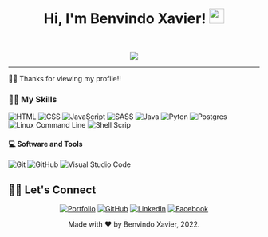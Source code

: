 <h1 align="center">
Hi, I'm Benvindo Xavier!
  <img src="https://media.giphy.com/media/hvRJCLFzcasrR4ia7z/giphy.gif" width="30"></h1>
<br/>

<!-- Typing SVG by DenverCoder1 - https://github.com/DenverCoder1/readme-typing-svg -->
<p align="center">
  <a href="https://github.com/DenverCoder1/readme-typing-svg"><img src="https://readme-typing-svg.herokuapp.com?font=Fira+Code&pause=1000&width=820&lines=Academic:+Computer+Science+Student+at+Catholic+University+of+Angola;Web+Developer;Always%20learning%20new%20things&center=true&width=812&height=45"></a>
</p>
<hr/>

<p> 🙏🏼 Thanks for viewing my profile!!</p>

### 👨‍💻 My Skills 
<p>
  <img alt="HTML" src="https://img.shields.io/badge/html5-%23E34F26.svg?style=for-the-badge&logo=html5&logoColor=white"> 
  <img alt="CSS" src="https://img.shields.io/badge/css3-%231572B6.svg?style=for-the-badge&logo=css3&logoColor=white">
  <img alt="JavaScript" src="https://img.shields.io/badge/javascript-%23323330.svg?style=for-the-badge&logo=javascript&logoColor=%23F7DF1E">
  <img alt="SASS" src="https://img.shields.io/badge/SASS-hotpink.svg?style=for-the-badge&logo=SASS&logoColor=white">
  <img alt="Java" src="https://img.shields.io/badge/java-%23ED8B00.svg?style=for-the-badge&logo=java&logoColor=white">
  <img alt="Pyton" src="https://img.shields.io/badge/python-3670A0?style=for-the-badge&logo=python&logoColor=ffdd54">
  <img alt="Postgres" src="https://img.shields.io/badge/postgres-%23316192.svg?style=for-the-badge&logo=postgresql&logoCohttps://img.shields.io/badge/css3-%231572B6.svg?style=for-the-badge&logo=css3&logoColor=whitelor=white">
  <img alt="Linux Command Line" src="https://img.shields.io/badge/Linux-FCC624?style=for-the-badge&logo=linux&logoColor=black">
  <img alt="Shell Scrip" src="https://img.shields.io/badge/shell_script-%23121011.svg?style=for-the-badge&logo=gnu-bash&logoColor=white">
      
  #### 💻 Software and Tools
  <p> 
   <img alt="Git" src="https://img.shields.io/badge/git-%23F05033.svg?style=for-the-badge&logo=git&logoColor=white">
   <img alt="GitHub" src="https://img.shields.io/badge/github-%23121011.svg?style=for-the-badge&logo=github&logoColor=white">
   <img alt="Visual Studio Code" src="https://img.shields.io/badge/Visual%20Studio%20Code-0078d7.svg?style=for-the-badge&logo=visual-studio-code&logoColor=white">
  </p>


## 🙋‍♂️ Let's Connect

<p align="center">
	<a href="#" target="_blank"><img src="https://img.icons8.com/bubbles/50/000000/web.png" alt="Portfolio"/></a>
	<a href="https://github.com/benv-xavier" target="_blank"><img src="https://img.icons8.com/bubbles/50/000000/github.png" alt="GitHub"/></a>
	<a href="https://www.linkedin.com/in/benvindo-xavier-32b643252/" target="_blank"><img src="https://img.icons8.com/bubbles/50/000000/linkedin.png" alt="LinkedIn"/></a>
	<a href="https://www.facebook.com/profile.php?id=100076429331809" target="_blank"><img src="https://img.icons8.com/bubbles/50/000000/facebook-new.png" alt="Facebook"/></a>
</p>

<p align="center">Made with  &hearts; by Benvindo Xavier, 2022.</p>
